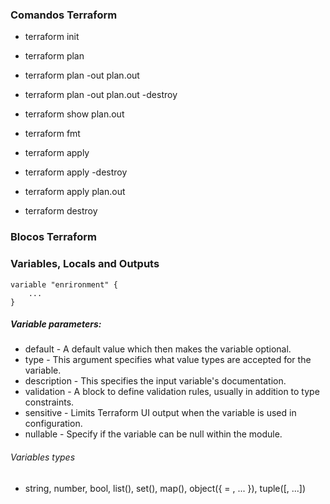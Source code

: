 ### Comandos Terraform

* terraform init

* terraform plan
* terraform plan -out plan.out
* terraform plan -out plan.out -destroy

* terraform show plan.out
* terraform fmt

* terraform apply
* terraform apply -destroy
* terraform apply plan.out

* terraform destroy

### Blocos Terraform


### Variables, Locals and Outputs

```
variable "enrironment" {
    ...
}
```

##### Variable parameters: 

- default - A default value which then makes the variable optional.
- type - This argument specifies what value types are accepted for the variable.
- description - This specifies the input variable's documentation.
- validation - A block to define validation rules, usually in addition to type constraints.
- sensitive - Limits Terraform UI output when the variable is used in configuration.
- nullable - Specify if the variable can be null within the module.

###### Variables types

- string, number, bool, list(<TYPE>), set(<TYPE>), map(<TYPE>), object({<ATTR NAME> = <TYPE>, ... }), tuple([<TYPE>, ...])